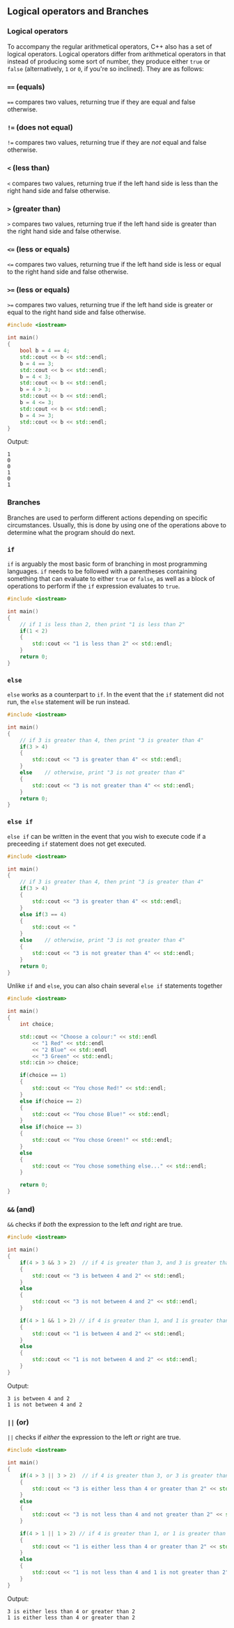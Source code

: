 ## Logical operators and Branches

### Logical operators

To accompany the regular arithmetical operators, C++ also has a set of logical operators. Logical operators differ from arithmetical operators in that instead of producing some sort of number, they produce either `true` or `false` (alternatively, `1` or `0`, if you're so inclined). They are as follows:

### `==` (equals)

`==` compares two values, returning true if they are equal and false otherwise.

### `!=` (does not equal)

`!=` compares two values, returning true if they are *not* equal and false otherwise.

### `<` (less than)

`<` compares two values, returning true if the left hand side is less than the right hand side and false otherwise.

### `>` (greater than)

`>` compares two values, returning true if the left hand side is greater than the right hand side and false otherwise.

### `<=` (less or equals)

`<=` compares two values, returning true if the left hand side is less or equal to the right hand side and false otherwise.

### `>=` (less or equals)

`>=` compares two values, returning true if the left hand side is greater or equal to the right hand side and false otherwise.

```cpp
#include <iostream>

int main()
{
	bool b = 4 == 4;
	std::cout << b << std::endl;
	b = 4 == 3;
	std::cout << b << std::endl;
	b = 4 < 3;
	std::cout << b << std::endl;
	b = 4 > 3;
	std::cout << b << std::endl;
	b = 4 <= 3;
	std::cout << b << std::endl;
	b = 4 >= 3;
	std::cout << b << std::endl;
}
```

Output:
```
1
0
0
1
0
1
```

### Branches

Branches are used to perform different actions depending on specific circumstances. Usually, this is done by using one of the operations above to determine what the program should do next.

### `if`

`if` is arguably the most basic form of branching in most programming languages. `if` needs to be followed with a parentheses containing something that can evaluate to either `true` or `false`, as well as a block of operations to perform if the `if` expression evaluates to `true`.

```cpp
#include <iostream>

int main()
{
	// if 1 is less than 2, then print "1 is less than 2"
	if(1 < 2)
	{
		std::cout << "1 is less than 2" << std::endl;
	}
	return 0;
}
```

### `else`

`else` works as a counterpart to `if`. In the event that the `if` statement did not run, the `else` statement will be run instead.

```cpp
#include <iostream>

int main()
{
	// if 3 is greater than 4, then print "3 is greater than 4"
	if(3 > 4)
	{
		std::cout << "3 is greater than 4" << std::endl;
	}
	else	// otherwise, print "3 is not greater than 4"
	{
		std::cout << "3 is not greater than 4" << std::endl;
	}
	return 0;
}
```

### `else if`

`else if` can be written in the event that you wish to execute code if a preceeding `if` statement does not get executed.

```cpp
#include <iostream>

int main()
{
	// if 3 is greater than 4, then print "3 is greater than 4"
	if(3 > 4)
	{
		std::cout << "3 is greater than 4" << std::endl;
	}
	else if(3 == 4) 
	{
		std::cout << "
	}
	else	// otherwise, print "3 is not greater than 4"
	{
		std::cout << "3 is not greater than 4" << std::endl;
	}
	return 0;
}
```

Unlike `if` and `else`, you can also chain several `else if` statements together

```cpp
#include <iostream>

int main()
{
	int choice;

	std::cout << "Choose a colour:" << std::endl
		<< "1 Red" << std::endl
		<< "2 Blue" << std::endl
		<< "3 Green" << std::endl;
	std::cin >> choice;

	if(choice == 1)
	{
		std::cout << "You chose Red!" << std::endl;
	}
	else if(choice == 2)
	{
		std::cout << "You chose Blue!" << std::endl;
	}
	else if(choice == 3)
	{
		std::cout << "You chose Green!" << std::endl;
	}
	else
	{
		std::cout << "You chose something else..." << std::endl;
	}

	return 0;
}
```

### `&&` (and)

`&&` checks if *both* the expression to the left *and* right are true.

```cpp
#include <iostream>

int main()
{
	if(4 > 3 && 3 > 2)	// if 4 is greater than 3, and 3 is greater than 2
	{
		std::cout << "3 is between 4 and 2" << std::endl;
	}
	else
	{
		std::cout << "3 is not between 4 and 2" << std::endl;
	}

	if(4 > 1 && 1 > 2) // if 4 is greater than 1, and 1 is greater than 2
	{
		std::cout << "1 is between 4 and 2" << std::endl;
	}
	else
	{
		std::cout << "1 is not between 4 and 2" << std::endl;
	}
}
```
Output:
```
3 is between 4 and 2
1 is not between 4 and 2
```

### `||` (or)

`||` checks if *either* the expression to the left *or* right are true.

```cpp
#include <iostream>

int main()
{
	if(4 > 3 || 3 > 2)	// if 4 is greater than 3, or 3 is greater than 2
	{
		std::cout << "3 is either less than 4 or greater than 2" << std::endl;
	}
	else
	{
		std::cout << "3 is not less than 4 and not greater than 2" << std::endl;
	}

	if(4 > 1 || 1 > 2) // if 4 is greater than 1, or 1 is greater than 2
	{
		std::cout << "1 is either less than 4 or greater than 2" << std::endl;
	}
	else
	{
		std::cout << "1 is not less than 4 and 1 is not greater than 2" << std::endl;
	}
}
```
Output:
```
3 is either less than 4 or greater than 2
1 is either less than 4 or greater than 2
```

